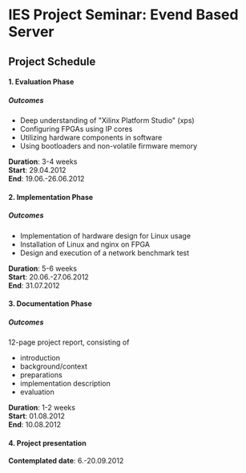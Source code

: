 IES Project Seminar: Evend Based Server
===============

## Project Schedule

#### 1. Evaluation Phase

##### Outcomes

* Deep understanding of "Xilinx Platform Studio" (xps)
* Configuring FPGAs using IP cores
* Utilizing hardware components in software
* Using bootloaders and non-volatile firmware memory

**Duration**: 3-4 weeks  
**Start**: 29.04.2012  
**End**: 19.06.-26.06.2012

#### 2. Implementation Phase

##### Outcomes

* Implementation of hardware design for Linux usage
* Installation of Linux and nginx on FPGA
* Design and execution of a network benchmark test

**Duration**: 5-6 weeks  
**Start**: 20.06.-27.06.2012  
**End**: 31.07.2012

#### 3. Documentation Phase

##### Outcomes

12-page project report, consisting of 

* introduction
* background/context
* preparations
* implementation description
* evaluation

**Duration**: 1-2 weeks  
**Start**: 01.08.2012  
**End**: 10.08.2012

#### 4. Project presentation

**Contemplated date**: 6.-20.09.2012